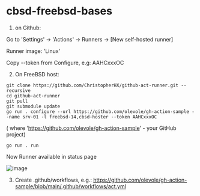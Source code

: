 # cbsd-freebsd-bases

1) on Github:

Go to 'Settings' -> 'Actions' -> Runners -> [New self-hosted runner]

Runner image: 'Linux'

Copy --token from Configure, e.g:  AAHCxxxOC


2) On FreeBSD host:

```
git clone https://github.com/ChristopherHX/github-act-runner.git --recursive
cd github-act-runner
git pull
git submodule update
go run . configure --url https://github.com/olevole/gh-action-sample --name srv-01 -l freebsd-14,cbsd-hoster --token AAHCxxxOC
```

( where 'https://github.com/olevole/gh-action-sample' - your GitHub project)

```
go run . run
```

Now Runner available in status page

![image](https://user-images.githubusercontent.com/926409/147156127-02580d10-c076-4763-8703-4ff0f7bf716d.png)


3) Create .github/workflows, e.g.: https://github.com/olevole/gh-action-sample/blob/main/.github/workflows/act.yml


